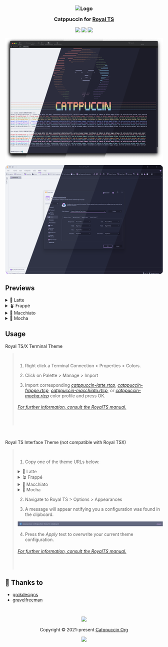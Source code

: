 <h3 align="center">
	<img src="https://raw.githubusercontent.com/catppuccin/catppuccin/main/assets/logos/exports/1544x1544_circle.png" width="100" alt="Logo"/><br/>
	<img src="https://raw.githubusercontent.com/catppuccin/catppuccin/main/assets/misc/transparent.png" height="30" width="0px"/>
	Catppuccin for <a href="https://www.royalapps.com/ts/win/features">Royal TS</a>
	<img src="https://raw.githubusercontent.com/catppuccin/catppuccin/main/assets/misc/transparent.png" height="30" width="0px"/>
</h3>

<p align="center">
	<a href="https://github.com/gravelfreeman/royalts-catppuccin/stargazers"><img src="https://img.shields.io/github/stars/gravelfreeman/royalts-catppuccin?colorA=363a4f&colorB=b7bdf8&style=for-the-badge"></a>
	<a href="https://github.com/gravelfreeman/royalts-catppuccin/issues"><img src="https://img.shields.io/github/issues/gravelfreeman/royalts-catppuccin?colorA=363a4f&colorB=f5a97f&style=for-the-badge"></a>
	<a href="https://github.com/gravelfreeman/royalts-catppuccin/contributors"><img src="https://img.shields.io/github/contributors/gravelfreeman/royalts-catppuccin?colorA=363a4f&colorB=a6da95&style=for-the-badge"></a>
</p>

<p align="center">
	<img src="./assets/preview_terminal.webp" />
</p>

<p align="center">
	<img src="./assets/preview_interface.webp" />
</p>

## Previews

<details>
<summary>🌻 Latte</summary>
	<img src="./assets/latte.webp" />
</details>
<details>
<summary>🪴 Frappé</summary>
	<img src="./assets/frappe.webp" />
</details>
<details>
<summary>🌺 Macchiato</summary>
	<img src="./assets/macchiato.webp" />	
</details>
<details>
<summary>🌿 Mocha</summary>
	<img src="./assets/mocha.webp" />
</details>

## Usage

Royal TS/X Terminal Theme
<blockquote>
<br/>

1. Right click a Terminal Connection > Properties > Colors.

2. Click on Palette > Manage > Import

3. Import corresponding *[catppuccin-latte.rtcp](/assets/catppuccin-latte.rtcp)*, *[catppuccin-frappe.rtcp](/assets/catppuccin-frappe.rtcp)*, *[catppuccin-macchiato.rtcp](/assets/catppuccin-macchiato.rtcp)*, or *[catppuccin-mocha.rtcp](/assets/catppuccin-mocha.rtcp)* color profile and press OK.

###### [For further information, consult the RoyalTS manual.](https://docs.royalapps.com/r2023/royalts/user-interface/color-palettes.html)
<br/>
</blockquote>
<br/>

Royal TS Interface Theme (not compatible with Royal TSX)
<br/>

<blockquote>
<br/>

1. Copy one of the theme URLs below:

<details>
    <summary>🌻 Latte</summary>

```
https://royalapps.com/colorscheme?CompactUserInterface=2&UseRoundedCorners=2&AccentColor=2&AccentBaseColor=8839EF&BackgroundP200=E6E9EF&BackgroundP100=EFF1F5&Background0=EFF1F5&BackgroundM100=BCC0CC&BackgroundM200=CCD0DA&Foreground100=4C4F69&Foreground50=8C8FA1&Foreground25=9CA0B0&EditBackground0=E6E9EF&EditBackgroundM50=BCC0CC&EditBackgroundM100=CCD0DA&EditBackgroundM200=BCC0CC&EditBackgroundM300=ACB0BE&EditForeground100=4C4F69&EditForeground50=8C8FA1&EditForeground25=9CA0B0&Line100=ACB0BE&Line50=BCC0CC&Line25=ACB0BE&LineGradient100C1=EFF1F5&LineGradient100C2=9CA0B0&LineGradient50C1=EFF1F5&LineGradient50C2=CCD0DA&PrimaryBackgroundP100=BCC0CC&PrimaryBackground0=8839EF&PrimaryBackgroundM100=8839EF&PrimaryBackgroundM200=8839EF&PrimaryForeground100=EFF1F5&PrimaryForeground25=EFF1F5&SecondaryBackground0=DCE0E8&SecondaryBackgroundM100=E6E9EF&SecondaryBackgroundM200=CCD0DA&SecondaryForeground100=4C4F69&SecondaryForeground25=8C8FA1&Red=4C4F69&Green=4C4F69&Blue=8839EF&Yellow=4C4F69&Black=4C4F69&White=E6E9EF&Gray=4C4F69
```
</details>

<details>
    <summary>🪴 Frappé</summary>

```
https://royalapps.com/colorscheme?CompactUserInterface=2&UseRoundedCorners=2&AccentColor=2&AccentBaseColor=CA9EE6&BackgroundP200=232634&BackgroundP100=292C3C&Background0=303446&BackgroundM100=414559&BackgroundM200=51576D&Foreground100=C6D0F5&Foreground50=838BA7&Foreground25=737994&EditBackground0=232634&EditBackgroundM50=414559&EditBackgroundM100=51576D&EditBackgroundM200=414559&EditBackgroundM300=626880&EditForeground100=C6D0F5&EditForeground50=838BA7&EditForeground25=737994&Line100=626880&Line50=414559&Line25=626880&LineGradient100C1=303446&LineGradient100C2=737994&LineGradient50C1=303446&LineGradient50C2=51576D&PrimaryBackgroundP100=414559&PrimaryBackground0=CA9EE6&PrimaryBackgroundM100=CA9EE6&PrimaryBackgroundM200=CA9EE6&PrimaryForeground100=303446&PrimaryForeground25=303446&SecondaryBackground0=232634&SecondaryBackgroundM100=232634&SecondaryBackgroundM200=51576D&SecondaryForeground100=C6D0F5&SecondaryForeground25=838BA7&Red=C6D0F5&Green=C6D0F5&Blue=CA9EE6&Yellow=C6D0F5&Black=C6D0F5&White=232634&Gray=C6D0F5
```
</details>
<details>
    <summary>🌺 Macchiato</summary>

```
https://royalapps.com/colorscheme?CompactUserInterface=2&UseRoundedCorners=2&AccentColor=2&AccentBaseColor=C6A0F6&BackgroundP200=181926&BackgroundP100=1E2030&Background0=24273A&BackgroundM100=363A4F&BackgroundM200=494D64&Foreground100=CAD3F5&Foreground50=8087A2&Foreground25=6E738D&EditBackground0=181926&EditBackgroundM50=363A4F&EditBackgroundM100=494D64&EditBackgroundM200=363A4F&EditBackgroundM300=5B6078&EditForeground100=CAD3F5&EditForeground50=8087A2&EditForeground25=6E738D&Line100=5B6078&Line50=363A4F&Line25=5B6078&LineGradient100C1=24273A&LineGradient100C2=6E738D&LineGradient50C1=24273A&LineGradient50C2=494D64&PrimaryBackgroundP100=363A4F&PrimaryBackground0=C6A0F6&PrimaryBackgroundM100=C6A0F6&PrimaryBackgroundM200=C6A0F6&PrimaryForeground100=24273A&PrimaryForeground25=24273A&SecondaryBackground0=181926&SecondaryBackgroundM100=181926&SecondaryBackgroundM200=494D64&SecondaryForeground100=CAD3F5&SecondaryForeground25=8087A2&Red=CAD3F5&Green=CAD3F5&Blue=C6A0F6&Yellow=CAD3F5&Black=CAD3F5&White=181926&Gray=CAD3F5
```
</details>
<details>
    <summary>🌿 Mocha</summary>

```
https://royalapps.com/colorscheme?CompactUserInterface=2&UseRoundedCorners=2&AccentColor=2&AccentBaseColor=CBA6F7&BackgroundP200=11111B&BackgroundP100=181825&Background0=1E1E2E&BackgroundM100=313244&BackgroundM200=45475A&Foreground100=CDD6F4&Foreground50=A6ADC8&Foreground25=9399B2&EditBackground0=11111B&EditBackgroundM50=313244&EditBackgroundM100=45475A&EditBackgroundM200=313244&EditBackgroundM300=6C7086&EditForeground100=CDD6F4&EditForeground50=A6ADC8&EditForeground25=9399B2&Line100=6C7086&Line50=313244&Line25=6C7086&LineGradient100C1=1E1E2E&LineGradient100C2=9399B2&LineGradient50C1=1E1E2E&LineGradient50C2=45475A&PrimaryBackgroundP100=313244&PrimaryBackground0=CBA6F7&PrimaryBackgroundM100=CBA6F7&PrimaryBackgroundM200=CBA6F7&PrimaryForeground100=1E1E2E&PrimaryForeground25=1E1E2E&SecondaryBackground0=11111B&SecondaryBackgroundM100=11111B&SecondaryBackgroundM200=45475A&SecondaryForeground100=CDD6F4&SecondaryForeground25=A6ADC8&Red=CDD6F4&Green=CDD6F4&Blue=CBA6F7&Yellow=CDD6F4&Black=CDD6F4&White=11111B&Gray=CDD6F4
```
</details>

2. Navigate to Royal TS > Options > Appearances

3. A message will appear notifying you a configuration was found in the clipboard.

![image](assets/tooltip.webp)

4. Press the *Apply* text to overwrite your current theme configuration.

###### [For further information, consult the RoyalTS manual.](https://docs.royalapps.com/r2023/royalts/user-interface/color-palettes.html)
<br/>

</blockquote>

## 💝 Thanks to

- [grokdesigns](https://github.com/grokdesigns)
- [gravelfreeman](https://github.com/gravelfreeman)

&nbsp;

<p align="center">
	<img src="https://raw.githubusercontent.com/catppuccin/catppuccin/main/assets/footers/gray0_ctp_on_line.svg?sanitize=true" />
</p>

<p align="center">
	Copyright &copy; 2021-present <a href="https://github.com/catppuccin" target="_blank">Catppuccin Org</a>
</p>

<p align="center">
	<a href="https://github.com/catppuccin/catppuccin/blob/main/LICENSE"><img src="https://img.shields.io/static/v1.svg?style=for-the-badge&label=License&message=MIT&logoColor=d9e0ee&colorA=363a4f&colorB=b7bdf8"/></a>
</p>
